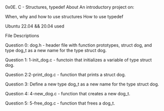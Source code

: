 0x0E. C - Structures, typedef
About
An introductory project on:



When, why and how to use structures
How to use typedef

Ubuntu 22.04 && 20.04 used

File Descriptions

Question 0: dog.h - header file with function prototypes, struct dog, and type dog_t as a new name for the type struct dog.

Question 1: 1-init_dog.c - functoin that initializes a variable of type struct dog.

Question 2:2-print_dog.c - function that prints a struct dog.

Question 3: Define a new type dog_t as a new name for the type struct dog.

Question 4: 4-new_dog.c - function that creates a new dog_t.

Question 5: 5-free_dog.c - function that frees a dog_t.
